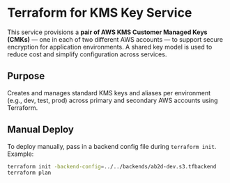 
# Terraform for KMS Key Service

This service provisions a **pair of AWS KMS Customer Managed Keys (CMKs)** — one in each of two different AWS accounts — to support secure encryption for application environments. A shared key model is used to reduce cost and simplify configuration across services.

## Purpose

Creates and manages standard KMS keys and aliases per environment (e.g., dev, test, prod) across primary and secondary AWS accounts using Terraform.

## Manual Deploy

To deploy manually, pass in a backend config file during `terraform init`. Example:

```bash
terraform init -backend-config=../../backends/ab2d-dev.s3.tfbackend
terraform plan
```
